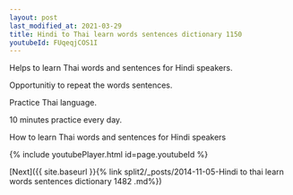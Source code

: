 ```yaml
---
layout: post
last_modified_at: 2021-03-29
title: Hindi to Thai learn words sentences dictionary 1150 
youtubeId: FUqeqjCOS1I
---
```

 
 
Helps to learn Thai words and sentences for Hindi speakers.

Opportunitiy to repeat the words sentences. 

Practice Thai language. 
 
10 minutes practice every day. 
 
How to learn Thai words and sentences for Hindi speakers 
 
{% include youtubePlayer.html id=page.youtubeId %}
 
 
[Next]({{ site.baseurl }}{% link  split2/_posts/2014-11-05-Hindi to thai learn words sentences dictionary 1482 .md%})
 
